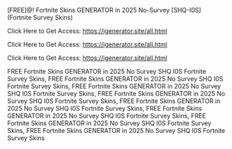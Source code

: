 [FREE]@! Fortnite Skins GENERATOR in 2025 No-Survey [SHQ-I0S] (Fortnite Survey Skins)

Click Here to Get Access: https://igenerator.site/all.html

Click Here to Get Access: https://igenerator.site/all.html

Click Here to Get Access: https://igenerator.site/all.html

 FREE Fortnite Skins GENERATOR in 2025 No Survey SHQ I0S Fortnite Survey Skins, FREE Fortnite Skins GENERATOR in 2025 No Survey SHQ I0S Fortnite Survey Skins, FREE Fortnite Skins GENERATOR in 2025 No Survey SHQ I0S Fortnite Survey Skins, FREE Fortnite Skins GENERATOR in 2025 No Survey SHQ I0S Fortnite Survey Skins, FREE Fortnite Skins GENERATOR in 2025 No Survey SHQ I0S Fortnite Survey Skins, FREE Fortnite Skins GENERATOR in 2025 No Survey SHQ I0S Fortnite Survey Skins, FREE Fortnite Skins GENERATOR in 2025 No Survey SHQ I0S Fortnite Survey Skins, FREE Fortnite Skins GENERATOR in 2025 No Survey SHQ I0S Fortnite Survey Skins
